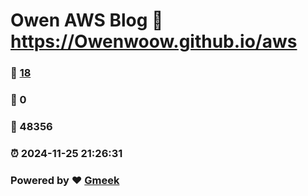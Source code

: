 # Owen AWS Blog :link: https://Owenwoow.github.io/aws 
### :page_facing_up: [18](https://Owenwoow.github.io/aws/tag.html) 
### :speech_balloon: 0 
### :hibiscus: 48356 
### :alarm_clock: 2024-11-25 21:26:31 
### Powered by :heart: [Gmeek](https://github.com/Meekdai/Gmeek)
